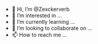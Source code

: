 - 👋 Hi, I’m @Zexckerverb
- 👀 I’m interested in ...
- 🌱 I’m currently learning ...
- 💞️ I’m looking to collaborate on ...
- 📫 How to reach me ...

<!---
Zexckerverb/Zexckerverb is a ✨ special ✨ repository because its `README.md` (this file) appears on your GitHub profile.
You can click the Preview link to take a look at your changes.
--->
